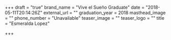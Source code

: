 +++
draft = "true"
brand_name = "Vive el Sueño Graduate"
date = "2018-05-11T20:14:26Z"
external_url = ""
graduation_year = 2018
masthead_image = ""
phone_number = "Unavailable"
teaser_image = ""
teaser_logo = ""
title = "Esmeralda Lopez"

+++
